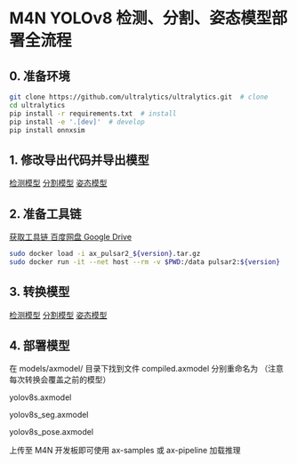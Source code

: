 # M4N YOLOv8 检测、分割、姿态模型部署全流程
## 0. 准备环境
```bash
git clone https://github.com/ultralytics/ultralytics.git  # clone
cd ultralytics
pip install -r requirements.txt  # install
pip install -e '.[dev]'  # develop
pip install onnxsim
```
## 1. 修改导出代码并导出模型

[检测模型](./docs/yolov8_native.md)
[分割模型](./docs/yolov8-seg_native.md)
[姿态模型](./docs/yolov8-pose_native.md)

## 2. 准备工具链

<a href="https://pulsar2-docs.readthedocs.io/zh_CN/latest/pulsar2/introduction.html"> 获取工具链 </a>
<a href="https://pan.baidu.com/s/1lVo-HhuF4F4Q79vtMzDXew?pwd=pqo2"> 百度网盘 </a>
<a href="https://drive.google.com/file/d/1-NW7ExBXj5-nTha40iwYshjNJb74Zfer/view?usp=drive_link"> Google Drive </a>

```bash
sudo docker load -i ax_pulsar2_${version}.tar.gz
sudo docker run -it --net host --rm -v $PWD:/data pulsar2:${version}
```

## 3. 转换模型

[检测模型](./docs/yolov8_model.md)
[分割模型](./docs/yolov8-seg_model.md)
[姿态模型](./docs/yolov8-pose_model.md)

## 4. 部署模型
在 models/axmodel/ 目录下找到文件 compiled.axmodel 分别重命名为 （注意每次转换会覆盖之前的模型）

yolov8s.axmodel

yolov8s_seg.axmodel

yolov8s_pose.axmodel

上传至 M4N 开发板即可使用 ax-samples 或 ax-pipeline 加载推理
